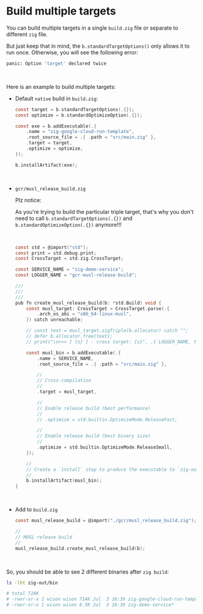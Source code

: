 # Build multiple targets

You can build multiple targets in a single `build.zig` file or separate to different
`zig` file.

But just keep that in mind, the `b.standardTargetOptions()` only
allows it to run once. Otherwise, you will see the following error:

```bash
panic: Option 'target' declared twice
```

</br>

Here is an example to build multiple targets:

- Default `native` build in `build.zig`:

    ```c
    const target = b.standardTargetOptions(.{});
    const optimize = b.standardOptimizeOption(.{});

    const exe = b.addExecutable(.{
        .name = "zig-google-cloud-run-template",
        .root_source_file = .{ .path = "src/main.zig" },
        .target = target,
        .optimize = optimize,
    });

    b.installArtifact(exe);
    ```

    </br>


- `gcr/musl_release_build.zig`

    Plz notice:

    As you're trying to build the particular triple target, that's why you don't
    need to call `b.standardTargetOptions(.{})` and `b.standardOptimizeOption(.{})`
    anymore!!!

    </br>


    ```c
    const std = @import("std");
    const print = std.debug.print;
    const CrossTarget = std.zig.CrossTarget;

    const SERVICE_NAME = "zig-demo-service";
    const LOGGER_NAME = "gcr-musl-release-build";

    ///
    ///
    ///
    pub fn create_musl_release_build(b: *std.Build) void {
        const musl_target: CrossTarget = CrossTarget.parse(.{
            .arch_os_abi = "x86_64-linux-musl",
        }) catch unreachable;

        // const text = musl_target.zigTriple(b.allocator) catch "";
        // defer b.allocator.free(text);
        // print("\n>>> [ {s} ] - cross target: {s}", .{ LOGGER_NAME, text });

        const musl_bin = b.addExecutable(.{
            .name = SERVICE_NAME,
            .root_source_file = .{ .path = "src/main.zig" },

            //
            // Cross-compilation
            //
            .target = musl_target,

            //
            // Enable release build (best performance)
            //
            // .optimize = std.builtin.OptimizeMode.ReleaseFast,

            //
            // Enable release build (best binary size)
            //
            .optimize = std.builtin.OptimizeMode.ReleaseSmall,
        });

        //
        // Create a `install` step to produce the executable to `zig-out/bin`.
        //
        b.installArtifact(musl_bin);
    }
    ```

    </br>

- Add to `build.zig`

    ```c
    const musl_release_build = @import("./gcr/musl_release_build.zig");

    //
    // MUSL release build
    //
    musl_release_build.create_musl_release_build(b);
    ```

    </br>

So, you should be able to see 2 different binaries after `zig build`:

```bash
ls -lht zig-out/bin

# total 728K
# -rwxr-xr-x 1 wison wison 714K Jul  3 16:39 zig-google-cloud-run-template*
# -rwxr-xr-x 1 wison wison 8.5K Jul  3 16:39 zig-demo-service*
```

</br>


